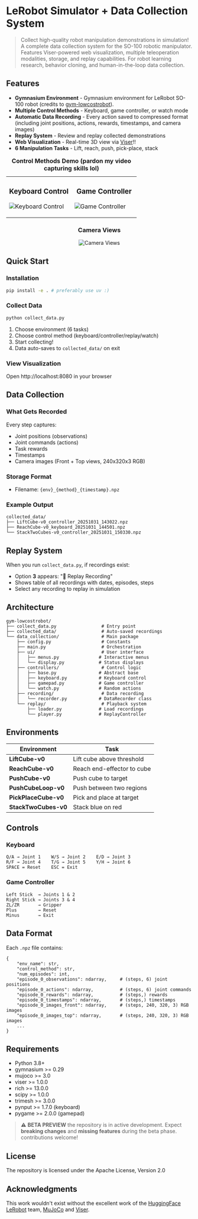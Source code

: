 # LeRobot Simulator + Data Collection System

> Collect high-quality robot manipulation demonstrations in simulation! A complete data collection system for the SO-100 robotic manipulator. Features Viser-powered web visualization, multiple teleoperation modalities, storage, and replay capabilities. For robot learning research, behavior cloning, and human-in-the-loop data collection.


## Features
- **Gymnasium Environment** - Gymnasium environment for LeRobot SO-100 robot (credits to [gym-lowcostrobot](https://github.com/perezjln/gym-lowcostrobot)).
- **Multiple Control Methods** - Keyboard, game controller, or watch mode  
- **Automatic Data Recording** - Every action saved to compressed format (including joint positions, actions, rewards, timestamps, and camera images)
- **Replay System** - Review and replay collected demonstrations  
- **Web Visualization** - Real-time 3D view via [Viser](https://viser.studio/main/)!!  
- **6 Manipulation Tasks** - Lift, reach, push, pick-place, stack  

<table>
<tr>
<td width="50%">
<h3 align="center">Keyboard Control</h3>

![Keyboard Control](media/keyboard.gif)

</td>
<td width="50%">
<h3 align="center">Game Controller</h3>

![Game Controller](media/controller.gif)

</td>
</tr>
<caption><b>Control Methods Demo (pardon my video capturing skills lol)</b></caption>
</table>



<h3 align="center">Camera Views</h3>
<p align="center">
  <img src="media/camera.gif" alt="Camera Views" />
</p>



## Quick Start

### Installation
```bash
pip install -e . # preferably use uv :) 
```

### Collect Data
```bash
python collect_data.py
```

1. Choose environment (6 tasks)
2. Choose control method (keyboard/controller/replay/watch)
3. Start collecting!
4. Data auto-saves to `collected_data/` on exit




### View Visualization
Open http://localhost:8080 in your browser

## Data Collection

### What Gets Recorded

Every step captures:
- Joint positions (observations)
- Joint commands (actions)
- Task rewards
- Timestamps
- Camera images (Front + Top views, 240x320x3 RGB)

### Storage Format
- Filename: `{env}_{method}_{timestamp}.npz`

### Example Output
```
collected_data/
├── LiftCube-v0_controller_20251031_143022.npz
├── ReachCube-v0_keyboard_20251031_144501.npz
└── StackTwoCubes-v0_controller_20251031_150330.npz
```

## Replay System

When you run `collect_data.py`, if recordings exist:
- Option **3** appears: "📼 Replay Recording"
- Shows table of all recordings with dates, episodes, steps
- Select any recording to replay in simulation


## Architecture

```
gym-lowcostrobot/
├── collect_data.py                 # Entry point 
├── collected_data/                 # Auto-saved recordings
└── data_collection/                # Main package
    ├── config.py                   # Constants
    ├── main.py                     # Orchestration
    ├── ui/                         # User interface
    │   ├── menus.py               # Interactive menus
    │   └── display.py             # Status displays
    ├── controllers/                # Control logic
    │   ├── base.py                # Abstract base
    │   ├── keyboard.py            # Keyboard control
    │   ├── gamepad.py             # Game controller
    │   └── watch.py               # Random actions
    ├── recording/                  # Data recording
    │   └── recorder.py            # DataRecorder class
    └── replay/                     # Playback system
        ├── loader.py              # Load recordings
        └── player.py              # ReplayController
```

## Environments

| Environment | Task |
|------------|------|
| **LiftCube-v0** | Lift cube above threshold |
| **ReachCube-v0** | Reach end-effector to cube |
| **PushCube-v0** | Push cube to target |
| **PushCubeLoop-v0** | Push between two regions |
| **PickPlaceCube-v0** | Pick and place at target |
| **StackTwoCubes-v0** | Stack blue on red |

## Controls

### Keyboard
```
Q/A → Joint 1    W/S → Joint 2    E/D → Joint 3
R/F → Joint 4    T/G → Joint 5    Y/H → Joint 6
SPACE = Reset    ESC = Exit
```

### Game Controller
```
Left Stick  → Joints 1 & 2
Right Stick → Joints 3 & 4
ZL/ZR       → Gripper
Plus        → Reset
Minus       → Exit
```

## Data Format

Each `.npz` file contains:
```
{
    "env_name": str,
    "control_method": str,
    "num_episodes": int,
    "episode_0_observations": ndarray,     # (steps, 6) joint positions
    "episode_0_actions": ndarray,          # (steps, 6) joint commands
    "episode_0_rewards": ndarray,          # (steps,) rewards
    "episode_0_timestamps": ndarray,       # (steps,) timestamps
    "episode_0_images_front": ndarray,     # (steps, 240, 320, 3) RGB images
    "episode_0_images_top": ndarray,       # (steps, 240, 320, 3) RGB images
    ...
}
```
## Requirements

- Python 3.8+
- gymnasium >= 0.29
- mujoco >= 3.0
- viser >= 1.0.0
- rich >= 13.0.0
- scipy >= 1.0.0
- trimesh >= 3.0.0
- pynput >= 1.7.0 (keyboard)
- pygame >= 2.0.0 (gamepad)

> ⚠️ **BETA PREVIEW**
> the repository is in active development. Expect **breaking changes** and **missing features** during the beta phase. 
> contributions welcome!

## License
The repository is licensed under the Apache License, Version 2.0

## Acknowledgments
This work wouldn't exist without the excellent work of the [HuggingFace LeRobot](https://github.com/huggingface/lerobot) team, [MuJoCo](https://github.com/google-deepmind/mujoco) and [Viser](https://github.com/nerfstudio-project/viser). 


